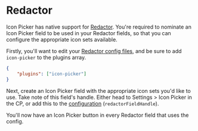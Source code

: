 # Redactor
Icon Picker has native support for [Redactor](https://plugins.craftcms.com/redactor). You're required to nominate an Icon Picker field to be used in your Redactor fields, so that you can configure the appropriate icon sets available.

Firstly, you'll want to edit your [Redactor config files](https://github.com/craftcms/redactor#redactor-configs), and be sure to add `icon-picker` to the plugins array.

```json
{
    "plugins": ["icon-picker"]
}
```

Next, create an Icon Picker field with the appropriate icon sets you'd like to use. Take note of this field's handle. Either head to Settings > Icon Picker in the CP, or add this to the [configuration](docs:get-started/configuration) (`redactorFieldHandle`).

You'll now have an Icon Picker button in every Redactor field that uses the config.